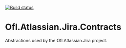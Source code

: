 [![Build status](https://ci.appveyor.com/api/projects/status/sktst5adiw5hq17i?svg=true)](https://ci.appveyor.com/project/OneFrameLink/ofl-atlassian-jira-contracts)

# Ofl.Atlassian.Jira.Contracts
Abstractions used by the Ofl.Atlassian.Jira project.
